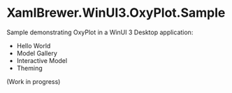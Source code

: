 # XamlBrewer.WinUI3.OxyPlot.Sample
Sample demonstrating OxyPlot in a WinUI 3 Desktop application:
* Hello World
* Model Gallery
* Interactive Model
* Theming

(Work in progress)
